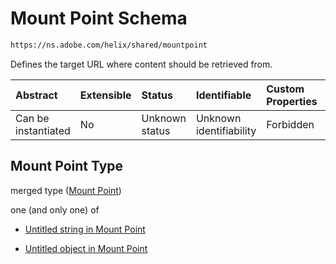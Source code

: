 # Mount Point Schema

```txt
https://ns.adobe.com/helix/shared/mountpoint
```

Defines the target URL where content should be retrieved from.

| Abstract            | Extensible | Status         | Identifiable            | Custom Properties | Additional Properties | Access Restrictions | Defined In                                                              |
| :------------------ | :--------- | :------------- | :---------------------- | :---------------- | :-------------------- | :------------------ | :---------------------------------------------------------------------- |
| Can be instantiated | No         | Unknown status | Unknown identifiability | Forbidden         | Allowed               | none                | [mountpoint.schema.json](mountpoint.schema.json "open original schema") |

## Mount Point Type

merged type ([Mount Point](mountpoint.md))

one (and only one) of

*   [Untitled string in Mount Point](mountpoint-oneof-0.md "check type definition")

*   [Untitled object in Mount Point](mountpoint-oneof-1.md "check type definition")
